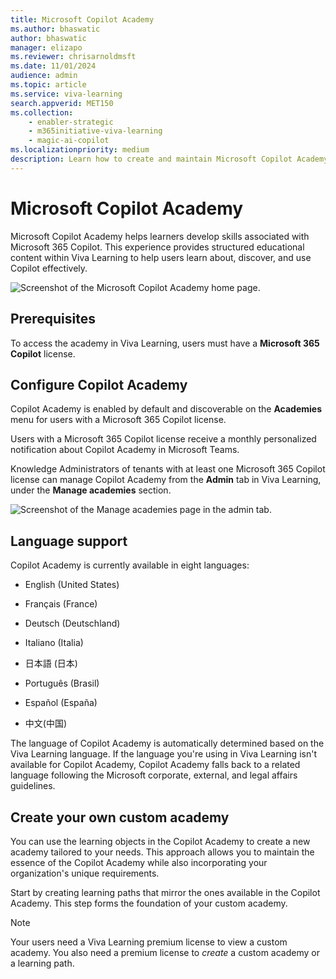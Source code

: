 ```yaml
---
title: Microsoft Copilot Academy
ms.author: bhaswatic
author: bhaswatic
manager: elizapo
ms.reviewer: chrisarnoldmsft
ms.date: 11/01/2024
audience: admin
ms.topic: article
ms.service: viva-learning
search.appverid: MET150
ms.collection: 
    - enabler-strategic
    - m365initiative-viva-learning
    - magic-ai-copilot
ms.localizationpriority: medium
description: Learn how to create and maintain Microsoft Copilot Academy. 
---
```


# Microsoft Copilot Academy 

Microsoft Copilot Academy helps learners develop skills associated with Microsoft 365 Copilot. This experience provides structured educational content within Viva Learning to help users learn about, discover, and use Copilot effectively.  

![Screenshot of the Microsoft Copilot Academy home page.](../media/learning/academy-copilot-home-page.png)

## Prerequisites

To access the academy in Viva Learning, users must have a **Microsoft 365 Copilot** license.

## Configure Copilot Academy

Copilot Academy is enabled by default and discoverable on the **Academies** menu for users with a Microsoft 365 Copilot license.

Users with a Microsoft 365 Copilot license receive a monthly personalized notification about Copilot Academy in Microsoft Teams.

Knowledge Administrators of tenants with at least one Microsoft 365 Copilot license can manage Copilot Academy from the **Admin** tab in Viva Learning, under the **Manage academies** section.


![Screenshot of the Manage academies page in the admin tab.](../media/learning/academy-copilot-admin.png)

## Language support 

Copilot Academy is currently available in eight languages: 

- English (United States)

- Français (France)

- Deutsch (Deutschland)

- Italiano (Italia)

- 日本語 (日本)

- Português (Brasil)

- Español (España)

- 中文(中国)

The language of Copilot Academy is automatically determined based on the Viva Learning language. If the language you're using in Viva Learning isn't available for Copilot Academy,  Copilot Academy falls back to a related language following the Microsoft corporate, external, and legal affairs guidelines.

## Create your own custom academy

You can use the learning objects in the Copilot Academy to create a new academy tailored to your needs. This approach allows you to maintain the essence of the Copilot Academy while also incorporating your organization's unique requirements.

Start by creating learning paths that mirror the ones available in the Copilot Academy. This step forms the foundation of your custom academy.

> [!NOTE]
> Your users need a Viva Learning premium license to view a custom academy. You also need a premium license to *create* a custom academy or a learning path.
